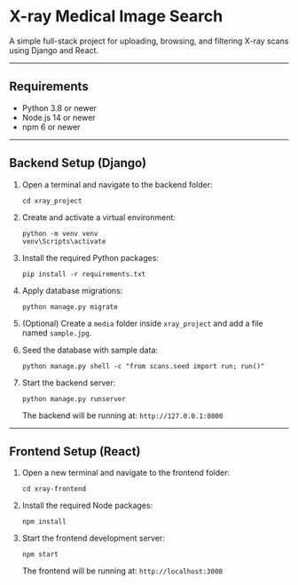 # X-ray Medical Image Search

A simple full-stack project for uploading, browsing, and filtering X-ray scans using Django and React.

---

## Requirements

* Python 3.8 or newer
* Node.js 14 or newer
* npm 6 or newer

---

## Backend Setup (Django)

1. Open a terminal and navigate to the backend folder:

   ```
   cd xray_project
   ```

2. Create and activate a virtual environment:

   ```
   python -m venv venv
   venv\Scripts\activate
   ```

3. Install the required Python packages:

   ```
   pip install -r requirements.txt
   ```

4. Apply database migrations:

   ```
   python manage.py migrate
   ```

5. (Optional) Create a `media` folder inside `xray_project` and add a file named `sample.jpg`.

6. Seed the database with sample data:

   ```
   python manage.py shell -c "from scans.seed import run; run()"
   ```

7. Start the backend server:

   ```
   python manage.py runserver
   ```

   The backend will be running at:
   `http://127.0.0.1:8000`

---

## Frontend Setup (React)

1. Open a new terminal and navigate to the frontend folder:

   ```
   cd xray-frontend
   ```

2. Install the required Node packages:

   ```
   npm install
   ```

3. Start the frontend development server:

   ```
   npm start
   ```

   The frontend will be running at:
   `http://localhost:3000`


